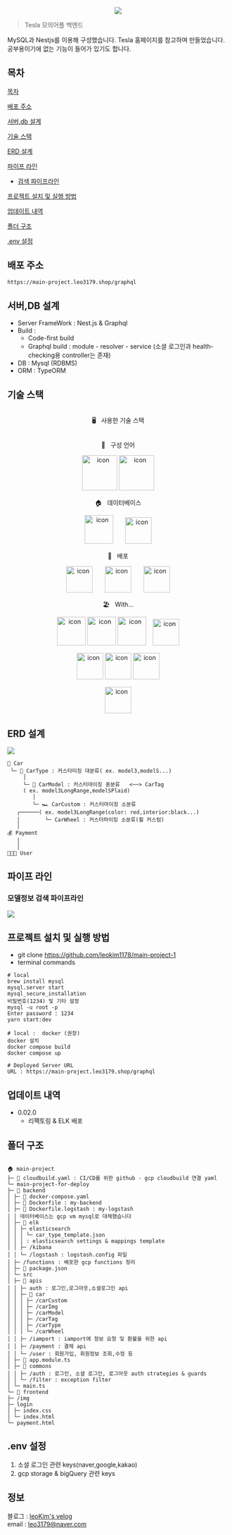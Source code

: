 <p align="center">
<img src="https://capsule-render.vercel.app/api?&type=waving&color=timeAuto&height=180&section=header&text=Main Project%20Tesla&fontSize=50&animation=fadeIn&fontAlignY=45" />
  </p>

> Tesla 모의어플 백엔드

MySQL과 Nestjs를 이용해 구성했습니다.
Tesla 홈페이지를 참고하며 만들었습니다.
공부용이기에 없는 기능이 들어가 있기도 합니다.

## 목차

[목차](#목차)

[배포 주소](#배포-주소)

[서버,db 설계](#서버db-설계)

[기술 스택](#기술-스택)

[ERD 설계](#erd-설계)

[파이프 라인](#파이프-라인)

- [검색 파이프라인](#모델정보-검색-파이프라인)

[프로젝트 설치 및 실행 방법](#프로젝트-설치-및-실행-방법)

[업데이트 내역](#업데이트-내역)

[폴더 구조](#폴더-구조)

[.env 설정](#env-설정)

## 배포 주소

```sh
https://main-project.leo3179.shop/graphql
```

## 서버,DB 설계

- Server FrameWork : Nest.js & Graphql
- Build :
  - Code-first build
  - Graphql build : module - resolver - service (소셜 로그인과 health-checking용 controller는 존재)
- DB : Mysql (RDBMS)
- ORM : TypeORM

## 기술 스택

<br>
<div align='center'> 🖥&nbsp&nbsp&nbsp사용한 기술 스택</div>
<br>
<p align="center">
📑&nbsp&nbsp&nbsp구성 언어
  </p>
<p align="center">
<img alt= "icon" wide="80" height="80" src ="https://techstack-generator.vercel.app/js-icon.svg">
<img alt= "icon" wide="80" height="80" src ="https://techstack-generator.vercel.app/ts-icon.svg">
  </p>
 <p align="center">
🏠&nbsp&nbsp&nbsp데이터베이스
  </p>
<p align="center">
<img alt= "icon" wide="65" height="65" src ="https://techstack-generator.vercel.app/mysql-icon.svg">
&nbsp
&nbsp
&nbsp
<img alt= "icon" wide="60" height="60" src ="https://cdn4.iconfinder.com/data/icons/redis-2/1451/Untitled-2-512.png">

  </p>
   <p align="center">
🚀&nbsp&nbsp&nbsp배포
  </p>
<p align="center">
<img alt= "icon" wide="60" height="60" src ="https://techstack-generator.vercel.app/kubernetes-icon.svg">
&nbsp
&nbsp
&nbsp
<img alt= "icon" wide="60" height="60" src="https://lirp.cdn-website.com/aa0ef369/dms3rep/multi/opt/google-cloud-icon-570w.png">
&nbsp
&nbsp
&nbsp
<img alt= "icon" wide="60" height="60" src="https://techstack-generator.vercel.app/aws-icon.svg">
  </p>
    </p>
       <p align="center">
🏖&nbsp&nbsp&nbspWith...
  </p>
<p align="center">
<img alt= "icon" wide="65" height="65" src ="https://techstack-generator.vercel.app/restapi-icon.svg">
<img alt= "icon" wide="65" height="65" src ="https://techstack-generator.vercel.app/graphql-icon.svg">
<img alt= "icon" wide="65" height="65" src ="https://techstack-generator.vercel.app/docker-icon.svg">
  &nbsp&nbsp
<img alt= "icon" wide="60" height="60" src ="https://symbols.getvecta.com/stencil_89/37_nestjs-icon.a67daec196.svg">
  </p>
  <p align="center">
<img alt= "icon" wide="60" height="60" src ="./readme-imgs/elasticsearch.png">
<img alt= "icon" wide="60" height="60" src ="./readme-imgs/logstash.png">
<img alt= "icon" wide="60" height="60" src ="./readme-imgs/kibana.png">
  </p>
  <p align="center">
  <img alt= "icon" wide="60" height="60" src ="https://nesoy.github.io/assets/posts/20170413/1.PNG">
  </p>

## ERD 설계

![](/readme-imgs/main-project-erd.png)

```
🚛 Car
 └─ 🚙 CarType : 커스타미징 대분류( ex. model3,modelS...)
     │
     └─ 🚗 CarModel : 커스터마이징 중분류   <──> CarTag
     ( ex. model3LongRange,modelSPlaid)
        │
        └─ 🏎 CarCustom : 커스터마이징 소분류
   ┌──────( ex. model3LongRange(color: red,interior:black...)
   │        └─ CarWheel : 커스터마이징 소분류(휠 커스텀)
   │
💰 Payment
   │
   │
👩🏻‍💻 User
```

## 파이프 라인

### 모델정보 검색 파이프라인

![](/readme-imgs/검색%20파이프라인.001.jpeg)

## 프로젝트 설치 및 실행 방법

- git clone https://github.com/leokim1178/main-project-1
- terminal commands

```
# local
brew install mysql
mysql.server start
mysql_secure_installation
비밀번호(1234) 및 기타 설정
mysql -u root -p
Enter password : 1234
yarn start:dev

# local :  docker (권장)
docker 설치
docker compose build
docker compose up

# Deployed Server URL
URL : https://main-project.leo3179.shop/graphql
```

## 업데이트 내역

- 0.02.0
  - 리팩토링 & ELK 배포

## 폴더 구조

```

🏠 main-project
├─ 🐳 cloudbuild.yaml : CI/CD를 위한 github - gcp cloudbuild 연결 yaml
└─ main-project-for-deploy
├─ 🚀 backend
│ ├─ 🐳 docker-compose.yaml
│ ├─ 🐳 Dockerfile : my-backend
│ ├─ 🐳 Dockerfile.logstash : my-logstash
│ │ 데이터베이스는 gcp vm mysql로 대체했습니다
│ ├─ 🍦 elk
│ │ ├─ elasticsearch
│ │ │ └─ car_type_template.json
│ │ │ : elasticsearch settings & mappings template
│ │ ├─ /kibana
│ │ └─ /logstash : logstash.config 파일
│ ├─ /functions : 배포한 gcp functions 정리
│ ├─ 🎒 package.json
│ └─ src
│ ├─ 🍇 apis
│ │ ├─ auth : 로그인,로그아웃,소셜로그인 api
│ │ ├─ 🚗 car
│ │ │ ├─ /carCustom
│ │ │ ├─ /carImg
│ │ │ ├─ /carModel
│ │ │ ├─ /carTag
│ │ │ ├─ /carType
│ │ │ └─ /carWheel
│ │ ├─ /iamport : iamport에 정보 요청 및 환불을 위한 api
│ │ ├─ /payment : 결제 api
│ │ └─ /user : 회원가입, 회원정보 조회,수정 등
│ ├─ 👑 app.module.ts
│ ├─ 📄 commons
│ │ ├─ /auth : 로그인, 소셜 로그인, 로그아웃 auth strategies & guards
│ │ └─ /filter : exception filter
│ └─ main.ts
└─ 🚀 frontend
├─ /img
├─ login
│ ├─ index.css
│ └─ index.html
└─ payment.html

```

## .env 설정

1. 소셜 로그인 관련 keys(naver,google,kakao)
2. gcp storage & bigQuery 관련 keys

## 정보

블로그 : [leoKim's velog](https://story0tae.tistory.com/)
<br>
email : leo3179@naver.com

<!-- Markdown link & img dfn's -->

```

```
